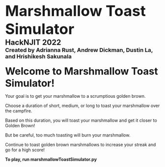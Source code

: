 
<font  size ="7"> **Marshmallow Toast Simulator** </font>  
<font  size ="5"> **HackNJIT 2022** </font>  
<font  size ="4"> **Created by Adrianna Rust, Andrew Dickman, Dustin La, and Hrishikesh Sakunala** </font>  
---

<font  size ="6">**Welcome to Marshmallow Toast Simulator!** </font>

Your goal is to get your marshmallow to a scrumptious golden brown.

Choose a duration of short, medium, or long to toast your marshmallow over the campfire.

Based on this duration, you will toast your marshmallow and get it closer to Golden Brown!

But be careful, too much toasting will burn your marshmallow.

Continue to toast golden brown marshmallows to increase your streak and go for a high score!

**To play, run marshmallowToastSimulator.py**